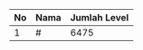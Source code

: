| No | Nama            | Jumlah Level |
|----|-----------------|--------------|
| 1  | #    |    6475        |
